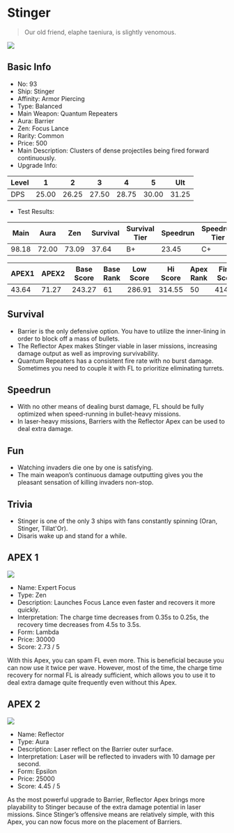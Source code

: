 # Stinger

> Our old friend, elaphe taeniura, is slightly venomous.

<img src="/ships/ship_93.png" style={{zoom:1}}/>

## Basic Info

- No: 93
- Ship: Stinger
- Affinity: Armor Piercing
- Type: Balanced
- Main Weapon: Quantum Repeaters
- Aura: Barrier
- Zen: Focus Lance
- Rarity: Common
- Price: 500
- Main Description: Clusters of dense projectiles being fired forward continuously.
- Upgrade Info: 

| Level | 1 | 2 | 3 | 4 | 5 | Ult |
|--|--|--|--|--|--|--|
| DPS | 25.00 | 26.25 | 27.50 | 28.75 | 30.00 | 31.25 |

- Test Results: 

| Main | Aura | Zen | Survival | Survival Tier | Speedrun | Speedrun Tier | Fun | Fun Tier |
|--|--|--|--|--|--|--|--|--|
| 98.18 | 72.00 | 73.09 | 37.64 | B+ | 23.45 | C+ | 39.27 | A- |

| APEX1 | APEX2 | Base Score | Base Rank | Low Score | Hi Score | Apex Rank | Final Score | FinalRank |
|--|--|--|--|--|--|--|--|--|
| 43.64 | 71.27 | 243.27 | 61 | 286.91 | 314.55 | 50 | 414.91 | 51 |

## Survival

- Barrier is the only defensive option. You have to utilize the inner-lining in order to block off a mass of bullets.
- The Reflector Apex makes Stinger viable in laser missions, increasing damage output as well as improving survivability. 
- Quantum Repeaters has a consistent fire rate with no burst damage. Sometimes you need to couple it with FL to prioritize eliminating turrets. 

## Speedrun

- With no other means of dealing burst damage, FL should be fully optimized when speed-running in bullet-heavy missions.
- In laser-heavy missions, Barriers with the Reflector Apex can be used to deal extra damage.

## Fun

- Watching invaders die one by one is satisfying.
- The main weapon’s continuous damage outputting gives you the pleasant sensation of killing invaders non-stop.


## Trivia

- Stinger is one of the only 3 ships with fans constantly spinning (Oran, Stinger, Tillat'Or).
- Disaris wake up and stand for a while.

## APEX 1

<img src="/ships/ship_93_apex_1.png" style={{zoom:1}}/>

- Name: Expert Focus
- Type: Zen
- Description: Launches Focus Lance even faster and recovers it more quickly.
- Interpretation: The charge time decreases from 0.35s to 0.25s, the recovery time decreases from 4.5s to 3.5s.
- Form: Lambda
- Price: 30000
- Score: 2.73 / 5

With this Apex, you can spam FL even more. This is beneficial because you can now use it twice per wave. However, most of the time, the charge time recovery for normal FL is already sufficient, which allows you to use it to deal extra damage quite frequently even without this Apex.

## APEX 2

<img src="/ships/ship_93_apex_2.png" style={{zoom:1}}/>

- Name: Reflector
- Type: Aura
- Description: Laser reflect on the Barrier outer surface.
- Interpretation: Laser will be reflected to invaders with 10 damage per second.
- Form: Epsilon
- Price: 25000
- Score: 4.45 / 5

As the most powerful upgrade to Barrier, Reflector Apex brings more playability to Stinger because of the extra damage potential in laser missions. Since Stinger’s offensive means are relatively simple, with this Apex, you can now focus more on the placement of Barriers.
